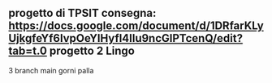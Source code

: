 progetto di TPSIT
consegna: https://docs.google.com/document/d/1DRfarKLyUjkgfeYf6IvpOeYlHyfl4Ilu9ncGlPTcenQ/edit?tab=t.0
progetto 2 Lingo
----------------------
3 branch
main
gorni
palla
